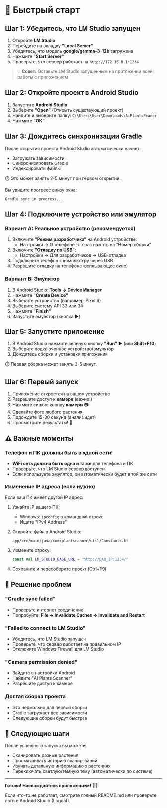 # 🚀 Быстрый старт

## Шаг 1: Убедитесь, что LM Studio запущен

1. Откройте **LM Studio**
2. Перейдите на вкладку **"Local Server"**
3. Убедитесь, что модель **google/gemma-3-12b** загружена
4. Нажмите **"Start Server"**
5. Проверьте, что сервер работает на `http://172.16.0.1:1234`

> 💡 **Совет:** Оставьте LM Studio запущенным на протяжении всей работы с приложением

## Шаг 2: Откройте проект в Android Studio

1. Запустите **Android Studio**
2. Выберите **"Open"** (Открыть существующий проект)
3. Найдите и выберите папку: `C:\Users\User\Downloads\AiPlantsScaner`
4. Нажмите **"OK"**

## Шаг 3: Дождитесь синхронизации Gradle

После открытия проекта Android Studio автоматически начнет:
- Загружать зависимости
- Синхронизировать Gradle
- Индексировать файлы

⏱️ Это может занять 2-5 минут при первом открытии.

Вы увидите прогресс внизу окна:
```
Gradle sync in progress...
```

## Шаг 4: Подключите устройство или эмулятор

### Вариант A: Реальное устройство (рекомендуется)

1. Включите **"Режим разработчика"** на Android устройстве:
   - Настройки → О телефоне → 7 раз нажать на "Номер сборки"
2. Включите **"Отладку по USB"**:
   - Настройки → Для разработчиков → USB-отладка
3. Подключите телефон к компьютеру через USB
4. Разрешите отладку на телефоне (всплывающее окно)

### Вариант B: Эмулятор

1. В Android Studio: **Tools → Device Manager**
2. Нажмите **"Create Device"**
3. Выберите устройство (например, Pixel 6)
4. Выберите систему API 33 или 34
5. Нажмите **"Finish"**
6. Запустите эмулятор (кнопка ▶️)

## Шаг 5: Запустите приложение

1. В Android Studio нажмите зеленую кнопку **"Run"** ▶️ (или **Shift+F10**)
2. Выберите подключенное устройство/эмулятор
3. Дождитесь сборки и установки приложения

⏱️ Первая сборка может занять 3-5 минут.

## Шаг 6: Первый запуск

1. Приложение откроется на вашем устройстве
2. Разрешите доступ к **камере** (важно!)
3. Нажмите синюю кнопку **камеры** 📷
4. Сделайте фото любого растения
5. Подождите 15-30 секунд (анализ идет)
6. Просмотрите результаты! 🌿

## ⚠️ Важные моменты

### Телефон и ПК должны быть в одной сети!

- **WiFi сеть должна быть одна и та же** для телефона и ПК
- Проверьте, что LM Studio сервер доступен
- Если используете эмулятор, он автоматически будет в той же сети

### Изменение IP адреса (если нужно)

Если ваш ПК имеет другой IP адрес:

1. Узнайте IP вашего ПК:
   - Windows: `ipconfig` в командной строке
   - Ищите "IPv4 Address"
   
2. Откройте файл в Android Studio:
   ```
   app/src/main/java/com/plantscanner/util/Constants.kt
   ```

3. Измените строку:
   ```kotlin
   const val LM_STUDIO_BASE_URL = "http://ВАШ_IP:1234/"
   ```

4. Сохраните и пересоберите проект (Ctrl+F9)

## 🐛 Решение проблем

### "Gradle sync failed"
- Проверьте интернет соединение
- Попробуйте: **File → Invalidate Caches → Invalidate and Restart**

### "Failed to connect to LM Studio"
- Убедитесь, что LM Studio запущен
- Проверьте, что сервер работает на правильном IP
- Отключите Windows Firewall для LM Studio

### "Camera permission denied"
- Зайдите в настройки Android
- Найдите "AI Plants Scanner"
- Разрешите доступ к камере

### Долгая сборка проекта
- Это нормально для первой сборки
- Gradle загружает все зависимости
- Следующие сборки будут быстрее

## 📝 Следующие шаги

После успешного запуска вы можете:
- Сканировать разные растения
- Просматривать историю сканирований
- Изучать детальную информацию о растениях
- Переключать светлую/темную тему (автоматически по системе)

---

**Готово! Наслаждайтесь приложением! 🌿✨**

Если что-то не работает, смотрите полный README.md или проверьте логи в Android Studio (Logcat).
